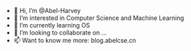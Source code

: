 - 👋 Hi, I’m @Abel-Harvey
- 👀 I’m interested in Computer Science and Machine Learning
- 🌱 I’m currently learning OS
- 💞️ I’m looking to collaborate on ...
- 📫 Want to know me more: blog.abelcse.cn

<!---
Abel-Harvey/Abel-Harvey is a ✨ special ✨ repository because its `README.md` (this file) appears on your GitHub profile.
You can click the Preview link to take a look at your changes.
--->
